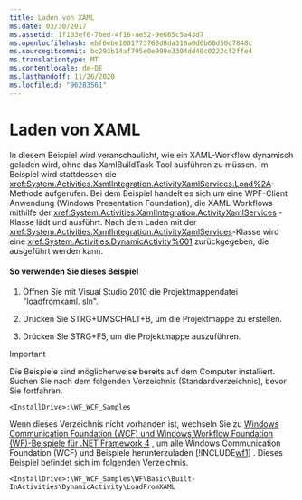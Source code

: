 ```yaml
---
title: Laden von XAML
ms.date: 03/30/2017
ms.assetid: 1f103ef6-7bed-4f16-ae52-9e665c5a43d7
ms.openlocfilehash: ebf6ebe1001773768d8da318a0d6b68d50c7848c
ms.sourcegitcommit: bc293b14af795e0e999e3304dd40c0222cf2ffe4
ms.translationtype: MT
ms.contentlocale: de-DE
ms.lasthandoff: 11/26/2020
ms.locfileid: "96283561"
---
```

# <a name="load-from-xaml"></a>Laden von XAML

In diesem Beispiel wird veranschaulicht, wie ein XAML-Workflow dynamisch geladen wird, ohne das XamlBuildTask-Tool ausführen zu müssen. Im Beispiel wird stattdessen die <xref:System.Activities.XamlIntegration.ActivityXamlServices.Load%2A>-Methode aufgerufen. Bei dem Beispiel handelt es sich um eine WPF-Client Anwendung (Windows Presentation Foundation), die XAML-Workflows mithilfe der <xref:System.Activities.XamlIntegration.ActivityXamlServices> -Klasse lädt und ausführt. Nach dem Laden mit der <xref:System.Activities.XamlIntegration.ActivityXamlServices>-Klasse wird eine <xref:System.Activities.DynamicActivity%601> zurückgegeben, die ausgeführt werden kann.

#### <a name="to-use-this-sample"></a>So verwenden Sie dieses Beispiel

1. Öffnen Sie mit Visual Studio 2010 die Projektmappendatei "loadfromxaml. sln".

2. Drücken Sie STRG+UMSCHALT+B, um die Projektmappe zu erstellen.

3. Drücken Sie STRG+F5, um die Projektmappe auszuführen.

> [!IMPORTANT]
> Die Beispiele sind möglicherweise bereits auf dem Computer installiert. Suchen Sie nach dem folgenden Verzeichnis (Standardverzeichnis), bevor Sie fortfahren.  
>
> `<InstallDrive>:\WF_WCF_Samples`  
>
> Wenn dieses Verzeichnis nicht vorhanden ist, wechseln Sie zu [Windows Communication Foundation (WCF) und Windows Workflow Foundation (WF)-Beispiele für .NET Framework 4](https://www.microsoft.com/download/details.aspx?id=21459) , um alle Windows Communication Foundation (WCF) und Beispiele herunterzuladen [!INCLUDE[wf1](../../../../includes/wf1-md.md)] . Dieses Beispiel befindet sich im folgenden Verzeichnis.  
>
> `<InstallDrive>:\WF_WCF_Samples\WF\Basic\Built-InActivities\DynamicActivity\LoadFromXAML`
